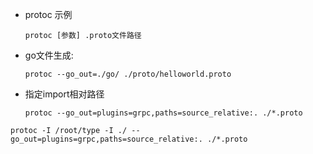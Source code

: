 - protoc 示例
  
  `protoc [参数] .proto文件路径`

- go文件生成:
  
  `protoc --go_out=./go/ ./proto/helloworld.proto`

- 指定import相对路径
  
  `protoc --go_out=plugins=grpc,paths=source_relative:. ./*.proto`

 `protoc -I /root/type -I ./ --go_out=plugins=grpc,paths=source_relative:. ./*.proto` 